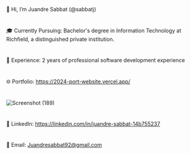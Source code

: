 👋 Hi, I’m Juandre Sabbat (@sabbatj)
#
🎓 Currently Pursuing: Bachelor's degree in Information Technology at Richfield, a distinguished private institution.
#
💼 Experience: 2 years of professional software development experience
#
🌐 Portfolio: https://2024-port-website.vercel.app/ 
#
![Screenshot (189)](https://github.com/user-attachments/assets/204009f4-79ab-401a-9120-920d36a435f0)

#
🔗 LinkedIn: https://linkedin.com/in/juandre-sabbat-14b755237
#
📧 Email: Juandresabbat92@gmail.com
#
